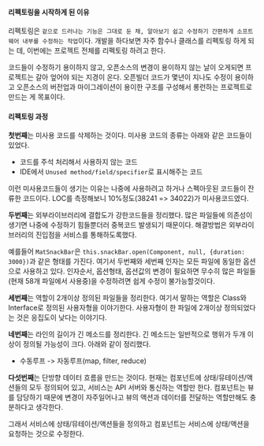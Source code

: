 #### 리펙토링을 시작하게 된 이유
리펙토링은 `겉으로 드러나는 기능은 그대로 둔 채, 알아보기 쉽고 수정하기 간편하게 소프트웨어 내부를 수정하는 작업`이다.
개발을 하다보면 자주 함수나 클래스를 리펙토링 하게 되는 데, 이번에는 프로젝트 전체를 리펙토링 하려고 한다.

코드들이 수정하기 용이하지 않고, 오픈소스의 변경이 용이하지 않는 날이 오게되면 프로젝트는 갈아 엎어야 되는 지경이 온다.
오픈빌더 코드가 몇년이 지나도 수정이 용이하고 오픈소스의 버전업과 마이그레이션이 용이한 구조를 구성해서 롱런하는 프로젝트로 만드는 게 목표이다.

#### 리펙토링 과정
**첫번째**는 미사용 코드를 삭제하는 것이다. 미사용 코드의 종류는 아래와 같은 코드들이 있었다.
- 코드를 주석 처리해서 사용하지 않는 코드
- IDE에서 `Unused method/field/specifier`로 표시해주는 코드

이런 미사용코드들이 생기는 이유는 나중에 사용하려고 하거나 스펙아웃된 코드들이 잔류한 코드이다.
LOC를 측정해보니 10%정도(38241 => 34022)가 미사용코드였다.

**두번째**는 외부라이브러리에 결합도가 강한코드들을 정리했다. 많은 파일들에 의존성이 생기면 나중에 수정하기 힘들뿐더러 중복코드 발생되기 때문이다.
해결방법은 외부라이브러리의 진입점을 서비스를 통해하도록했다.

예를들어 `MatSnackBar`은 `this.snackBar.open(Component, null, {duration: 3000})`과 같은 형태를 가진다. 여기서 두번째와 세번째 인자는 모든 파일에 동일한 옵션으로 사용하고 있다. 인자순서, 옵션형태, 옵션값의 변경이 필요하면 무수히 많은 파일들(현재 58개 파일에서 사용중)을 수정하려면 쉽게 수정이 불가능할것이다.

**세번째**는 역할이 2개이상 정의된 파일들을 정리한다. 여기서 말하는 역할은 Class와 Interface로 정의된 사용자형을 이야기한다.
사용자형이 한 파일에 2개이상 정의되었다는 것은 응집도이 낮다는 이야기다.

**네번째**는 라인의 길이가 긴 메소드를 정리한다. 긴 메소드는 일반적으로 행위가 두개 이상이 정의될 가능성이 크다.
아래와 같이 정리했다.
- 수동루프 -> 자동루프(map, filter, reduce)

**다섯번째**는 단방향 데이터 흐름을 만드는 것이다. 현재는 컴포넌트에 상태/뮤테이션/액션들의 모두 정의되어 있고, 서비스는 API 서버와 통신하는 역할만 한다. 컴포넌트는 뷰를 담당하기 때문에 변경이 자주일어나고 뷰의 액션과 데이터를 전달하는 역할만해도 충분하다고 생각한다.

그래서 서비스에 상태/뮤테이션/액션들을 정의하고 컴포넌트는 서비스에 상태/액션을 요청하는 것으로 수정한다.